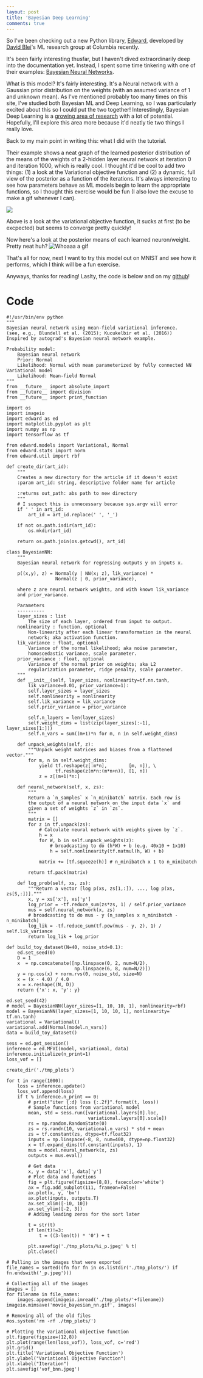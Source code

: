 ```yaml
---
layout: post
title: 'Bayesian Deep Learning'
comments: true
---
```


So I've been checking out a new Python library, [Edward](https://github.com/blei-lab/edward), developed by [David Blei](http://www.cs.columbia.edu/~blei/)'s ML research group at Columbia recently. 

It's been fairly interesting thusfar, but I haven't dived extraordinarily deep into the documentation yet. Instead, I spent some time tinkering with one of their examples: [Bayesian Neural Networks](https://raw.githubusercontent.com/blei-lab/edward/master/examples/bayesian_nn.py). 

What is this model? It's fairly interesting. It's a Neural network with a Gaussian prior distribution on the weights (with an assumed variance of 1 and unknown mean). As I've mentioned probably too many times on this site, I've studied both Bayesian ML and Deep Learning, so I was particularly excited about this so I could put the two together! Interestingly, Bayesian Deep Learning is a [growing area of research](https://arxiv.org/pdf/1604.01662v2.pdf) with a lot of potential. Hopefully, I'll explore this area more because it'd neatly tie two things I really love. 

Back to my main point in writing this: what I did with the tutorial. 

Their example shows a neat graph of the learned posterior distribution of the means of the weights of a 2-hidden layer neural network at iteration 0 and iteration 1000, which is really cool. I thought it'd be cool to add two things: (1) a look at the Variational objective function and (2) a dynamic, full view of the posterior as a function of the iterations. It's always interesting to see how parameters behave as ML models begin to learn the appropriate functions, so I thought this exercise would be fun (I also love the excuse to make a gif whenever I can).

![](/assets/images/vof_bnn.jpeg)

Above is a look at the variational objective function, it sucks at first (to be excpected) but seems to converge pretty quickly!

Now here's a look at the posterior means of each learned neuron/weight. Pretty neat huh? 
![Whoaaa a gif](/assets/images/movie_bayesian_nn.gif)

That's all for now, next I want to try this model out on MNIST and see how it performs, which I think will be a fun exercise.

Anyways, thanks for reading! Laslty, the code is below and on my [github](https://github.com/franciscojavierarceo/edward/blob/master/examples/bayesian_nn.py)!

# Code

	#!/usr/bin/env python
	"""
	Bayesian neural network using mean-field variational inference.
	(see, e.g., Blundell et al. (2015); Kucukelbir et al. (2016))
	Inspired by autograd's Bayesian neural network example.

	Probability model:
	    Bayesian neural network
	    Prior: Normal
	    Likelihood: Normal with mean parameterized by fully connected NN
	Variational model
	    Likelihood: Mean-field Normal
	"""
	from __future__ import absolute_import
	from __future__ import division
	from __future__ import print_function

	import os
	import imageio
	import edward as ed
	import matplotlib.pyplot as plt
	import numpy as np
	import tensorflow as tf

	from edward.models import Variational, Normal
	from edward.stats import norm
	from edward.util import rbf

	def create_dir(art_id):
	    """
	    Creates a new directory for the article if it doesn't exist
	    :param art_id: string, descriptive folder name for article

	    :returns out_path: abs path to new directory
	    """
	    # I suspect this is unnecessary because sys.argv will error
	    if ' ' in art_id:
	        art_id = art_id.replace(' ', '_')

	    if not os.path.isdir(art_id):
	        os.mkdir(art_id)

	    return os.path.join(os.getcwd(), art_id)

	class BayesianNN:
	    """
	    Bayesian neural network for regressing outputs y on inputs x.

	    p((x,y), z) = Normal(y | NN(x; z), lik_variance) *
	                  Normal(z | 0, prior_variance),

	    where z are neural network weights, and with known lik_variance
	    and prior_variance.

	    Parameters
	    ----------
	    layer_sizes : list
	        The size of each layer, ordered from input to output.
	    nonlinearity : function, optional
	        Non-linearity after each linear transformation in the neural
	        network; aka activation function.
	    lik_variance : float, optional
	        Variance of the normal likelihood; aka noise parameter,
	        homoscedastic variance, scale parameter.
	    prior_variance : float, optional
	        Variance of the normal prior on weights; aka L2
	        regularization parameter, ridge penalty, scale parameter.
	    """
	    def __init__(self, layer_sizes, nonlinearity=tf.nn.tanh,
	        lik_variance=0.01, prior_variance=1):
	        self.layer_sizes = layer_sizes
	        self.nonlinearity = nonlinearity
	        self.lik_variance = lik_variance
	        self.prior_variance = prior_variance

	        self.n_layers = len(layer_sizes)
	        self.weight_dims = list(zip(layer_sizes[:-1], layer_sizes[1:]))
	        self.n_vars = sum((m+1)*n for m, n in self.weight_dims)

	    def unpack_weights(self, z):
	        """Unpack weight matrices and biases from a flattened vector."""
	        for m, n in self.weight_dims:
	            yield tf.reshape(z[:m*n],        [m, n]), \
	                  tf.reshape(z[m*n:(m*n+n)], [1, n])
	            z = z[(m+1)*n:]

	    def neural_network(self, x, zs):
	        """
	        Return a `n_samples` x `n_minibatch` matrix. Each row is
	        the output of a neural network on the input data `x` and
	        given a set of weights `z` in `zs`.
	        """
	        matrix = []
	        for z in tf.unpack(zs):
	            # Calculate neural network with weights given by `z`.
	            h = x
	            for W, b in self.unpack_weights(z):
	                # broadcasting to do (h*W) + b (e.g. 40x10 + 1x10)
	                h = self.nonlinearity(tf.matmul(h, W) + b)

	            matrix += [tf.squeeze(h)] # n_minibatch x 1 to n_minibatch

	        return tf.pack(matrix)

	    def log_prob(self, xs, zs):
	        """Return a vector [log p(xs, zs[1,:]), ..., log p(xs, zs[S,:])]."""
	        x, y = xs['x'], xs['y']
	        log_prior = -tf.reduce_sum(zs*zs, 1) / self.prior_variance
	        mus = self.neural_network(x, zs)
	        # broadcasting to do mus - y (n_samples x n_minibatch - n_minibatch)
	        log_lik = -tf.reduce_sum(tf.pow(mus - y, 2), 1) / self.lik_variance
	        return log_lik + log_prior

	def build_toy_dataset(N=40, noise_std=0.1):
	    ed.set_seed(0)
	    D = 1
	    x  = np.concatenate([np.linspace(0, 2, num=N/2),
	                         np.linspace(6, 8, num=N/2)])
	    y = np.cos(x) + norm.rvs(0, noise_std, size=N)
	    x = (x - 4.0) / 4.0
	    x = x.reshape((N, D))
	    return {'x': x, 'y': y}

	ed.set_seed(42)
	# model = BayesianNN(layer_sizes=[1, 10, 10, 1], nonlinearity=rbf)
	model = BayesianNN(layer_sizes=[1, 10, 10, 1], nonlinearity= tf.nn.tanh)
	variational = Variational()
	variational.add(Normal(model.n_vars))
	data = build_toy_dataset()

	sess = ed.get_session()
	inference = ed.MFVI(model, variational, data)
	inference.initialize(n_print=1)
	loss_vof = []

	create_dir('./tmp_plots')

	for t in range(1000):
	    loss = inference.update()
	    loss_vof.append(loss)
	    if t % inference.n_print == 0:
	        # print("iter {:d} loss {:.2f}".format(t, loss))
	        # Sample functions from variational model
	        mean, std = sess.run([variational.layers[0].loc,
	                              variational.layers[0].scale])
	        rs = np.random.RandomState(0)
	        zs = rs.randn(10, variational.n_vars) * std + mean
	        zs = tf.constant(zs, dtype=tf.float32)
	        inputs = np.linspace(-8, 8, num=400, dtype=np.float32)
	        x = tf.expand_dims(tf.constant(inputs), 1)
	        mus = model.neural_network(x, zs)
	        outputs = mus.eval()

	        # Get data
	        x, y = data['x'], data['y']
	        # Plot data and functions
	        fig = plt.figure(figsize=(8,8), facecolor='white')
	        ax = fig.add_subplot(111, frameon=False)
	        ax.plot(x, y, 'bx')
	        ax.plot(inputs, outputs.T)
	        ax.set_xlim([-10, 10])
	        ax.set_ylim([-2, 3])
	        # Adding leading zeros for the sort later

	        t = str(t)
	        if len(t)!=3:
	            t = ((3-len(t)) * '0') + t

	        plt.savefig('./tmp_plots/%i_p.jpeg' % t)
	        plt.close()

	# Pulling in the images that were exported 
	file_names = sorted((fn for fn in os.listdir('./tmp_plots/') if fn.endswith('_p.jpeg')))

	# Collecting all of the images
	images = []
	for filename in file_names:
	    images.append(imageio.imread('./tmp_plots/'+filename))
	imageio.mimsave('movie_bayesian_nn.gif', images)

	# Removing all of the old files
	#os.system('rm -rf ./tmp_plots/')

	# Plotting the variational objective function
	plt.figure(figsize=(12,8))
	plt.plot(range(len(loss_vof)), loss_vof, c='red')
	plt.grid() 
	plt.title('Variational Objective Function')
	plt.ylabel("Variational Objective Function")
	plt.xlabel("Iteration")
	plt.savefig('vof_bnn.jpeg')

